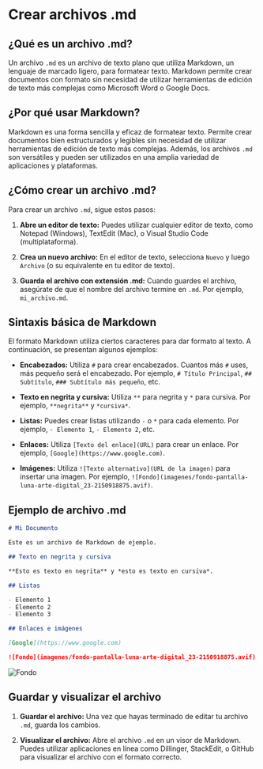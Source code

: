 # Crear archivos .md

## ¿Qué es un archivo .md?

Un archivo `.md` es un archivo de texto plano que utiliza Markdown, un lenguaje de marcado ligero, para formatear texto. Markdown permite crear documentos con formato sin necesidad de utilizar herramientas de edición de texto más complejas como Microsoft Word o Google Docs.

## ¿Por qué usar Markdown?

Markdown es una forma sencilla y eficaz de formatear texto. Permite crear documentos bien estructurados y legibles sin necesidad de utilizar herramientas de edición de texto más complejas. Además, los archivos `.md` son versátiles y pueden ser utilizados en una amplia variedad de aplicaciones y plataformas.

## ¿Cómo crear un archivo .md?

Para crear un archivo `.md`, sigue estos pasos:

1. **Abre un editor de texto:** Puedes utilizar cualquier editor de texto, como Notepad (Windows), TextEdit (Mac), o Visual Studio Code (multiplataforma).

2. **Crea un nuevo archivo:** En el editor de texto, selecciona `Nuevo` y luego `Archivo` (o su equivalente en tu editor de texto).

3. **Guarda el archivo con extensión .md:** Cuando guardes el archivo, asegúrate de que el nombre del archivo termine en `.md`. Por ejemplo, `mi_archivo.md`.

## Sintaxis básica de Markdown

El formato Markdown utiliza ciertos caracteres para dar formato al texto. A continuación, se presentan algunos ejemplos:

- **Encabezados:** Utiliza `#` para crear encabezados. Cuantos más `#` uses, más pequeño será el encabezado. Por ejemplo, `# Título Principal`, `## Subtítulo`, `### Subtítulo más pequeño`, etc.

- **Texto en negrita y cursiva:** Utiliza `**` para negrita y `*` para cursiva. Por ejemplo, `**negrita**` y `*cursiva*`.

- **Listas:** Puedes crear listas utilizando `-` o `*` para cada elemento. Por ejemplo, `- Elemento 1`, `- Elemento 2`, etc.

- **Enlaces:** Utiliza `[Texto del enlace](URL)` para crear un enlace. Por ejemplo, `[Google](https://www.google.com)`.

- **Imágenes:** Utiliza `![Texto alternativo](URL de la imagen)` para insertar una imagen. Por ejemplo, `![Fondo](imagenes/fondo-pantalla-luna-arte-digital_23-2150918875.avif)`.

## Ejemplo de archivo .md

```markdown
# Mi Documento

Este es un archivo de Markdown de ejemplo.

## Texto en negrita y cursiva

**Esto es texto en negrita** y *esto es texto en cursiva*.

## Listas

- Elemento 1
- Elemento 2
- Elemento 3

## Enlaces e imágenes

[Google](https://www.google.com)

![Fondo](imagenes/fondo-pantalla-luna-arte-digital_23-2150918875.avif)
```
![Fondo](imagenes/fondo-pantalla-luna-arte-digital_23-2150918875.avif)

## Guardar y visualizar el archivo

1. **Guardar el archivo:** Una vez que hayas terminado de editar tu archivo `.md`, guarda los cambios.

2. **Visualizar el archivo:** Abre el archivo `.md` en un visor de Markdown. Puedes utilizar aplicaciones en línea como Dillinger, StackEdit, o GitHub para visualizar el archivo con el formato correcto.
